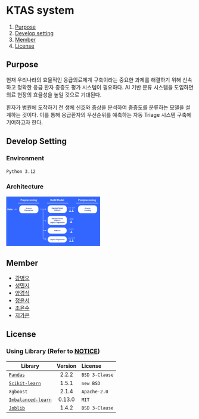 # KTAS system
1. [Purpose](#purpose)
2. [Develop setting](#develop-environment)
3. [Member](#member)
3. [License](#license)

## Purpose
현재 우리나라의 효율적인 응급의료체계 구축이라는 중요한 과제를 해결하기 위해 신속하고 정확한 응급 환자 중증도 평가 시스템이 필요하다. AI 기반 분류 시스템을 도입하면 의료 현장의 효율성을 높일 것으로 기대된다.

환자가 병원에 도착하기 전 생체 신호와 증상을 분석하여 중증도를 분류하는 모델을 설계하는 것이다. 이를 통해 응급환자의 우선순위를 예측하는 자동 Triage 시스템 구축에 기여하고자 한다.

## Develop Setting

### Environment
`Python 3.12`

### Architecture
<img
  src = "./img.png"
  width = "50%"
/>

## Member
- [강병오](https://github.com/kangG718)
- [성민지](https://github.com/minnji0)
- [양경식](https://github.com/gaeng02)
- [정윤서](https://github.com/jys0615)
- [조윤수](https://github.com/yoonsoo0313)
- [지가은](https://github.com/gaeunji)


## License

### Using Library (Refer to [NOTICE](./NOTICE))

| Library | Version | License | 
|---|:---:|:---|
| [`Pandas`](https://pandas.pydata.org) | 2.2.2 | `BSD 3-Clause` |
| [`Scikit-learn`](https://scikit-learn.org) | 1.5.1 | `new BSD` |
| `Xgboost` | 2.1.4 | `Apache-2.0` |
| [`Imbalanced-learn`](https://pypi.org/project/imbalanced-learn/) | 0.13.0 | `MIT` |
| [`Joblib`](https://joblib.readthedocs.io) | 1.4.2 | `BSD 3-Clause` |
